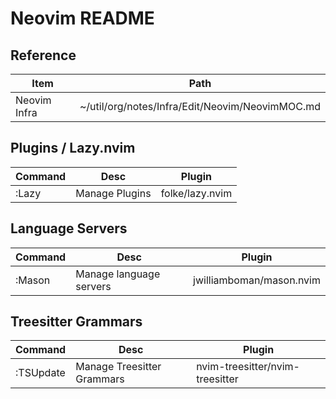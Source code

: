 # Neovim README

## Reference 

| Item         | Path                                            |
|--------------|-------------------------------------------------|
| Neovim Infra | ~/util/org/notes/Infra/Edit/Neovim/NeovimMOC.md |

## Plugins / Lazy.nvim 

| Command | Desc           | Plugin          |
|---------|----------------|-----------------|
| :Lazy   | Manage Plugins | folke/lazy.nvim |

## Language Servers

| Command | Desc                    | Plugin                   |
|---------|-------------------------|--------------------------|
| :Mason  | Manage language servers | jwilliamboman/mason.nvim |

## Treesitter Grammars

| Command   | Desc                       | Plugin                          |
|-----------|----------------------------|---------------------------------|
| :TSUpdate | Manage Treesitter Grammars | nvim-treesitter/nvim-treesitter |

